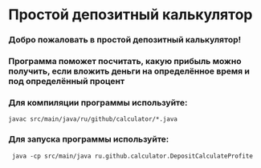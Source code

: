 # Простой депозитный калькулятор

### Добро пожаловать в простой депозитный калькулятор! 
### Программа поможет посчитать, какую прибыль можно получить, если вложить деньги на определённое время и под определённый процент 

### Для компиляции программы используйте: 
``` 
javac src/main/java/ru/github/calculator/*.java
```
### Для запуска программы используйте: 
```
 java -cp src/main/java ru.github.calculator.DepositCalculateProfite
```
